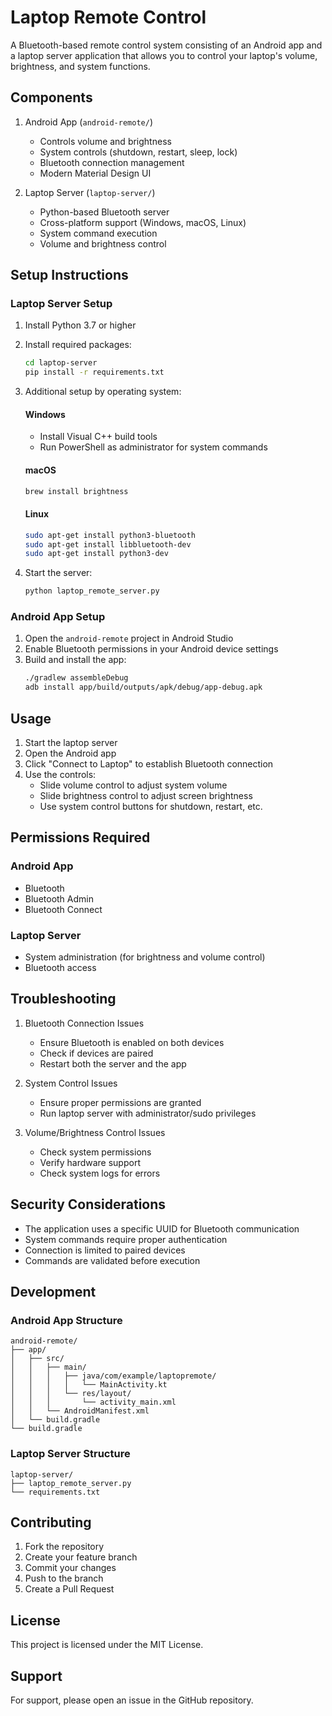 # Laptop Remote Control

A Bluetooth-based remote control system consisting of an Android app and a laptop server application that allows you to control your laptop's volume, brightness, and system functions.

## Components

1. Android App (`android-remote/`)
   - Controls volume and brightness
   - System controls (shutdown, restart, sleep, lock)
   - Bluetooth connection management
   - Modern Material Design UI

2. Laptop Server (`laptop-server/`)
   - Python-based Bluetooth server
   - Cross-platform support (Windows, macOS, Linux)
   - System command execution
   - Volume and brightness control

## Setup Instructions

### Laptop Server Setup

1. Install Python 3.7 or higher
2. Install required packages:
   ```bash
   cd laptop-server
   pip install -r requirements.txt
   ```

3. Additional setup by operating system:

   #### Windows
   - Install Visual C++ build tools
   - Run PowerShell as administrator for system commands

   #### macOS
   ```bash
   brew install brightness
   ```

   #### Linux
   ```bash
   sudo apt-get install python3-bluetooth
   sudo apt-get install libbluetooth-dev
   sudo apt-get install python3-dev
   ```

4. Start the server:
   ```bash
   python laptop_remote_server.py
   ```

### Android App Setup

1. Open the `android-remote` project in Android Studio
2. Enable Bluetooth permissions in your Android device settings
3. Build and install the app:
   ```bash
   ./gradlew assembleDebug
   adb install app/build/outputs/apk/debug/app-debug.apk
   ```

## Usage

1. Start the laptop server
2. Open the Android app
3. Click "Connect to Laptop" to establish Bluetooth connection
4. Use the controls:
   - Slide volume control to adjust system volume
   - Slide brightness control to adjust screen brightness
   - Use system control buttons for shutdown, restart, etc.

## Permissions Required

### Android App
- Bluetooth
- Bluetooth Admin
- Bluetooth Connect

### Laptop Server
- System administration (for brightness and volume control)
- Bluetooth access

## Troubleshooting

1. Bluetooth Connection Issues
   - Ensure Bluetooth is enabled on both devices
   - Check if devices are paired
   - Restart both the server and the app

2. System Control Issues
   - Ensure proper permissions are granted
   - Run laptop server with administrator/sudo privileges

3. Volume/Brightness Control Issues
   - Check system permissions
   - Verify hardware support
   - Check system logs for errors

## Security Considerations

- The application uses a specific UUID for Bluetooth communication
- System commands require proper authentication
- Connection is limited to paired devices
- Commands are validated before execution

## Development

### Android App Structure
```
android-remote/
├── app/
│   ├── src/
│   │   ├── main/
│   │   │   ├── java/com/example/laptopremote/
│   │   │   │   └── MainActivity.kt
│   │   │   └── res/layout/
│   │   │       └── activity_main.xml
│   │   └── AndroidManifest.xml
│   └── build.gradle
└── build.gradle
```

### Laptop Server Structure
```
laptop-server/
├── laptop_remote_server.py
└── requirements.txt
```

## Contributing

1. Fork the repository
2. Create your feature branch
3. Commit your changes
4. Push to the branch
5. Create a Pull Request

## License

This project is licensed under the MIT License.

## Support

For support, please open an issue in the GitHub repository.
